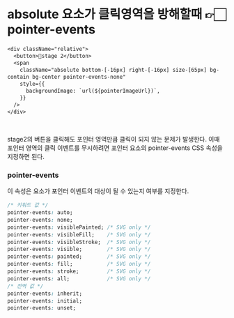 # absolute 요소가 클릭영역을 방해할때 👉🏻 pointer-events

```tsx
<div className="relative">
  <button>stage 2</button>
  <span
    className="absolute bottom-[-16px] right-[-16px] size-[65px] bg-contain bg-center pointer-events-none"
    style={{
      backgroundImage: `url(${pointerImageUrl})`,
    }}
  />
</div>
```

<figure><img src="../.gitbook/assets/스크린샷 2024-12-27 오후 4.53.25.png" alt=""><figcaption></figcaption></figure>





stage2의 버튼을 클릭해도 포인터 영역만큼 클릭이 되지 않는 문제가 발생한다. 이때 포인터 영역의 클릭 이벤트를 무시하려면 포인터 요소의 pointer-events CSS 속성을 지정하면 된다.&#x20;



### pointer-events

이 속성은 요소가 포인터 이벤트의 대상이 될 수 있는지 여부를 지정한다.

```css
/* 키워드 값 */
pointer-events: auto;
pointer-events: none;
pointer-events: visiblePainted; /* SVG only */
pointer-events: visibleFill;    /* SVG only */
pointer-events: visibleStroke;  /* SVG only */
pointer-events: visible;        /* SVG only */
pointer-events: painted;        /* SVG only */
pointer-events: fill;           /* SVG only */
pointer-events: stroke;         /* SVG only */
pointer-events: all;            /* SVG only */
/* 전역 값 */
pointer-events: inherit;
pointer-events: initial;
pointer-events: unset;
```



